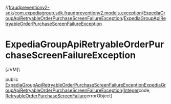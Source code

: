 //[fraudpreventionv2-sdk](../../../index.md)/[com.expediagroup.sdk.fraudpreventionv2.models.exception](../index.md)/[ExpediaGroupApiRetryableOrderPurchaseScreenFailureException](index.md)/[ExpediaGroupApiRetryableOrderPurchaseScreenFailureException](-expedia-group-api-retryable-order-purchase-screen-failure-exception.md)

# ExpediaGroupApiRetryableOrderPurchaseScreenFailureException

[JVM]\

public [ExpediaGroupApiRetryableOrderPurchaseScreenFailureException](index.md)[ExpediaGroupApiRetryableOrderPurchaseScreenFailureException](-expedia-group-api-retryable-order-purchase-screen-failure-exception.md)([Integer](https://docs.oracle.com/javase/8/docs/api/java/lang/Integer.html)code, [RetryableOrderPurchaseScreenFailure](../../com.expediagroup.sdk.fraudpreventionv2.models/-retryable-order-purchase-screen-failure/index.md)errorObject)
